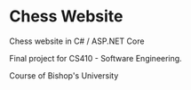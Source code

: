# Chess Website
Chess website in C# / ASP.NET Core

Final project for CS410 - Software Engineering.

Course of Bishop's University
